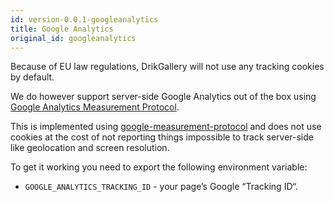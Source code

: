 ```yaml
---
id: version-0.0.1-googleanalytics
title: Google Analytics
original_id: googleanalytics
---
```


Because of EU law regulations, DrikGallery will not use any tracking cookies by default.

We do however support server-side Google Analytics out of the box using [Google Analytics Measurement Protocol](https://developers.google.com/analytics/devguides/collection/protocol/v1/).

This is implemented using [google-measurement-protocol](https://pypi.python.org/pypi/google-measurement-protocol) and does not use cookies at the cost of not reporting things impossible to track server-side like geolocation and screen resolution.

To get it working you need to export the following environment variable:

- `GOOGLE_ANALYTICS_TRACKING_ID` - your page’s Google “Tracking ID“.